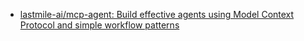 - [lastmile-ai/mcp-agent: Build effective agents using Model Context Protocol and simple workflow patterns](https://github.com/lastmile-ai/mcp-agent)